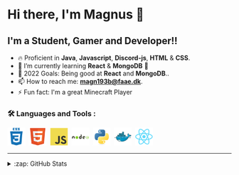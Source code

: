 # Hi there, I'm Magnus 👋 

## I'm a Student, Gamer and Developer!!
- 🔥 Proficient in **Java**, **Javascript**, **Discord-js**, **HTML** & **CSS**.
- 🌱 I’m currently learning **React** & **MongoDB** 🤣
- 🥅 2022 Goals: Being good at **React** and **MongoDB**..
- 📫 How to reach me: **magn193b@faae.dk**.
- ⚡ Fun fact: I'm a great Minecraft Player
### :hammer_and_wrench: Languages and Tools :
<div>
  <img src="https://github.com/devicons/devicon/blob/master/icons/css3/css3-plain-wordmark.svg"  title="CSS3" alt="CSS" width="40" height="40"/>&nbsp;
  <img src="https://github.com/devicons/devicon/blob/master/icons/html5/html5-original.svg" title="HTML5" alt="HTML" width="40" height="40"/>&nbsp;
  <img src="https://github.com/devicons/devicon/blob/master/icons/javascript/javascript-original.svg" title="JavaScript" alt="JavaScript" width="40" height="40"/>&nbsp;
  <img src="https://github.com/devicons/devicon/blob/master/icons/nodejs/nodejs-original-wordmark.svg" title="NodeJS" alt="NodeJS" width="40" height="40"/>&nbsp;
  <img src="https://github.com/devicons/devicon/blob/master/icons/python/python-original.svg" title="NodeJS" alt="NodeJS" width="40" height="40"/>&nbsp;
  <img src="https://github.com/devicons/devicon/blob/master/icons/docker/docker-original.svg" title="NodeJS" alt="NodeJS" width="40" height="40"/>&nbsp;
  <img src="https://github.com/devicons/devicon/blob/master/icons/react/react-original.svg" title="NodeJS" alt="NodeJS" width="40" height="40"/>&nbsp;
</div>

---

<details>
  <summary>:zap: GitHub Stats</summary>

  <img align="left" alt="codeSTACKr's GitHub Stats" src="https://github-readme-stats.vercel.app/api?username=Shad0wwww&show_icons=true&hide_border=false&title_color=ff652f&icon_color=FFE400&bg_color=09131B&text_color=ffffff&border_color=0c1a25" />
  <img align="left" alt="codeSTACKr's GitHub Stats" src= "https://github-readme-stats.vercel.app/api/top-langs/?username=Shad0wwww&theme=tokyonight&hide_border=true" />

</details>
